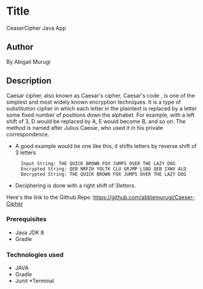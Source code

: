 # Title

CeaserCipher Java App


## Author

By Abigail Murugi


## Description

 Caesar cipher, also known as Caesar's cipher, Caesar's code , is one of the simplest and most widely known encryption techniques.
 It is a type of substitution cipher in which each letter in the plaintext is replaced by a letter some fixed number of positions down the alphabet.
 For example, with a left shift of 3, D would be replaced by A, E would become B, and so on. The method is named after Julius Caesar, who used it in his private correspondence.

   * A good example would be one like this, it shifts letters by reverse shift of 3 letters

           Input String: THE QUICK BROWN FOX JUMPS OVER THE LAZY DOG
           Encrypted String: QEB NRFZH YOLTK CLU GRJMP LSBO QEB IXWV ALD
           Decrypted String: THE QUICK BROWN FOX JUMPS OVER THE LAZY DOG


   * Deciphering is done  with a right shift of 3letters.

 Here's the link to the Github Repo :https://github.com/abbiemurugi/Caeser-Cipher


### Prerequisites

 * Java JDK 8
 * Gradle


### Technologies used

   * JAVA
   * Gradle
   * Junit
   *Terminal

